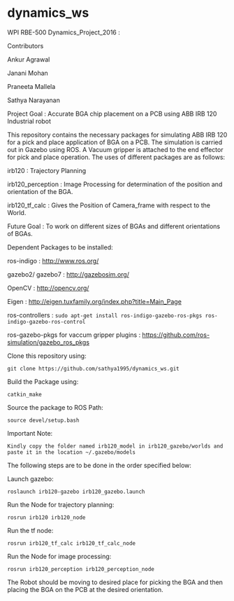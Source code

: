 # dynamics_ws

WPI RBE-500 Dynamics_Project_2016 :

Contributors

Ankur Agrawal

Janani Mohan

Praneeta Mallela

Sathya Narayanan

Project Goal : Accurate BGA chip placement on a PCB using ABB IRB 120 Industrial robot

This repository contains the necessary packages for simulating ABB IRB 120 for a pick and place application of BGA on a PCB. The simulation is carried out in Gazebo using ROS. A Vacuum gripper is attached to the end effector for pick and place operation. The uses of different packages are as follows: 

irb120 : Trajectory Planning

irb120_perception : Image Processing for determination of the position and orientation of the BGA. 

irb120_tf_calc : Gives the Position of Camera_frame with respect to the World.

Future Goal : To work on different sizes of BGAs and different orientations of BGAs.

Dependent Packages to be installed:

ros-indigo : http://www.ros.org/

gazebo2/ gazebo7 : http://gazebosim.org/

OpenCV : http://opencv.org/

Eigen : http://eigen.tuxfamily.org/index.php?title=Main_Page

ros-controllers : ``` sudo apt-get install ros-indigo-gazebo-ros-pkgs ros-indigo-gazebo-ros-control ```
 
ros-gazebo-pkgs for vaccum gripper plugins : https://github.com/ros-simulation/gazebo_ros_pkgs

Clone this repository using: 

``` 
git clone https://github.com/sathya1995/dynamics_ws.git
```

Build the Package using:

```
catkin_make
```

Source the package to ROS Path: 
```
source devel/setup.bash
```

Important Note:

```
Kindly copy the folder named irb120_model in irb120_gazebo/worlds and paste it in the location ~/.gazebo/models
```

The following steps are to be done in the order specified below: 

Launch gazebo: 
```
roslaunch irb120-gazebo irb120_gazebo.launch
```

Run the Node for trajectory planning: 
``` 
rosrun irb120 irb120_node 
```

Run the tf node: 
``` 
rosrun irb120_tf_calc irb120_tf_calc_node 
```

Run the Node for image processing: 
```
rosrun irb120_perception irb120_perception_node 
```

The Robot should be moving to desired place for picking the BGA and then placing the BGA on the PCB at the desired orientation. 
